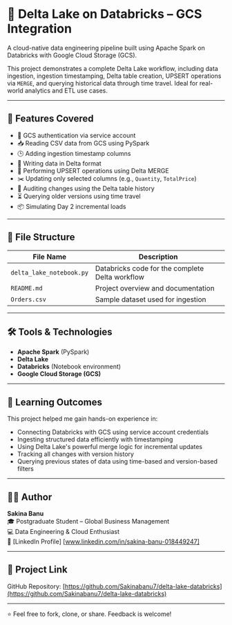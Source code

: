 # 🧪 Delta Lake on Databricks – GCS Integration
 
A cloud-native data engineering pipeline built using Apache Spark on Databricks with Google Cloud Storage (GCS).  

This project demonstrates a complete Delta Lake workflow, including data ingestion, ingestion timestamping, Delta table creation, UPSERT operations via `MERGE`, and querying historical data through time travel. Ideal for real-world analytics and ETL use cases.

---

## 🚀 Features Covered

- 🔐 GCS authentication via service account
- 📥 Reading CSV data from GCS using PySpark
- 🕒 Adding ingestion timestamp columns
- 💾 Writing data in Delta format
- 🔁 Performing UPSERT operations using Delta MERGE
- ✂️ Updating only selected columns (e.g., `Quantity`, `TotalPrice`)
- 📜 Auditing changes using the Delta table history
- ⏳ Querying older versions using time travel
- 📦 Simulating Day 2 incremental loads

---

## 📂 File Structure

| File Name                  | Description                                      |
|---------------------------|--------------------------------------------------|
| `delta_lake_notebook.py`  | Databricks code for the complete Delta workflow |
| `README.md`               | Project overview and documentation               |
| `Orders.csv` | Sample dataset used for ingestion                |

---

## 🛠️ Tools & Technologies

- **Apache Spark** (PySpark)
- **Delta Lake**
- **Databricks** (Notebook environment)
- **Google Cloud Storage (GCS)**

---

## 🧠 Learning Outcomes

This project helped me gain hands-on experience in:

- Connecting Databricks with GCS using service account credentials
- Ingesting structured data efficiently with timestamping
- Using Delta Lake's powerful merge logic for incremental updates
- Tracking all changes with version history
- Querying previous states of data using time-based and version-based filters

---


## 🙋‍♀️ Author

**Sakina Banu**  
🎓 Postgraduate Student – Global Business Management  
💻 Data Engineering & Cloud Enthusiast  
🔗 [LinkedIn Profile] [www.linkedin.com/in/sakina-banu-018449247]


---

## 🔗 Project Link

GitHub Repository: [https://github.com/Sakinabanu7/delta-lake-databricks](https://github.com/Sakinabanu7/delta-lake-databricks)

---

⭐️ Feel free to fork, clone, or share. Feedback is welcome!

